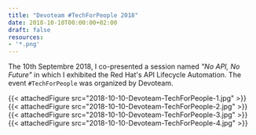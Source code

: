 ```yaml
---
title: "Devoteam #TechForPeople 2018"
date: 2018-10-10T00:00:00+02:00
draft: false
resources:
- '*.png'
---
```


The 10th Septembre 2018, I co-presented a session named _"No API, No Future"_
in which I exhibited the Red Hat's API Lifecycle Automation. The event
`#TechForPeople` was organized by Devoteam.

{{< attachedFigure src="2018-10-10-Devoteam-TechForPeople-1.jpg" >}}
{{< attachedFigure src="2018-10-10-Devoteam-TechForPeople-2.jpg" >}}
{{< attachedFigure src="2018-10-10-Devoteam-TechForPeople-3.jpg" >}}
{{< attachedFigure src="2018-10-10-Devoteam-TechForPeople-4.jpg" >}}
